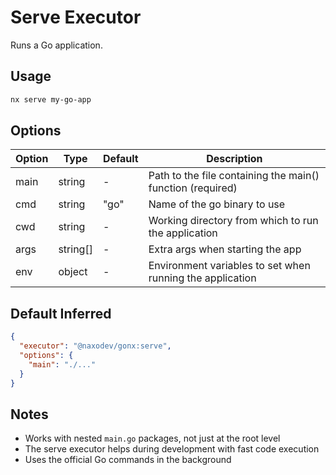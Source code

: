 # Serve Executor

Runs a Go application.

## Usage

```bash
nx serve my-go-app
```

## Options

| Option | Type     | Default | Description                                                |
| ------ | -------- | ------- | ---------------------------------------------------------- |
| main   | string   | -       | Path to the file containing the main() function (required) |
| cmd    | string   | "go"    | Name of the go binary to use                               |
| cwd    | string   | -       | Working directory from which to run the application        |
| args   | string[] | -       | Extra args when starting the app                           |
| env    | object   | -       | Environment variables to set when running the application  |

## Default Inferred

```json
{
  "executor": "@naxodev/gonx:serve",
  "options": {
    "main": "./..."
  }
}
```

## Notes

- Works with nested `main.go` packages, not just at the root level
- The serve executor helps during development with fast code execution
- Uses the official Go commands in the background
